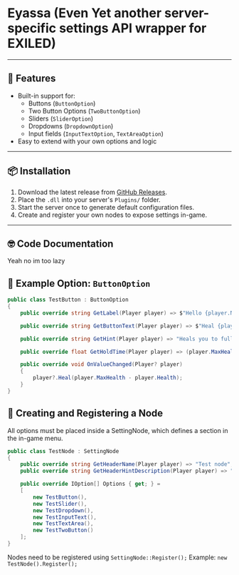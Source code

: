 # Eyassa (Even Yet another server-specific settings API wrapper for EXILED)
---

## 🔧 Features


- Built-in support for:
  - Buttons (`ButtonOption`)
  - Two Button Options (`TwoButtonOption`)
  - Sliders (`SliderOption`)
  - Dropdowns  (`DropdownOption`)
  - Input fields (`InputTextOption`, `TextAreaOption`)
- Easy to extend with your own options and logic
---

## 📦 Installation

1. Download the latest release from [GitHub Releases](https://github.com/Tiliboyy/Eyassa/releases).
2. Place the `.dll` into your server's `Plugins/` folder.
3. Start the server once to generate default configuration files.
4. Create and register your own nodes to expose settings in-game.

---


## 🤓 Code Documentation

Yeah no im too lazy
## 🧪 Example Option: `ButtonOption`

```csharp
public class TestButton : ButtonOption
{
    public override string GetLabel(Player player) => $"Hello {player.Nickname}";

    public override string GetButtonText(Player player) => $"Heal {player.MaxHealth - player.Health} HP";

    public override string GetHint(Player player) => "Heals you to full health";

    public override float GetHoldTime(Player player) => (player.MaxHealth - player.Health) / 10;

    public override void OnValueChanged(Player? player)
    {
        player?.Heal(player.MaxHealth - player.Health);
    }
}
```
##  📂 Creating and Registering a Node

All options must be placed inside a SettingNode, which defines a section in the in-game menu.
```csharp
public class TestNode : SettingNode
{
    public override string GetHeaderName(Player player) => "Test node";
    public override string GetHeaderHintDescription(Player player) => "Is test";

    public override IOption[] Options { get; } =
    [
        new TestButton(),
        new TestSlider(),
        new TestDropdown(),
        new TestInputText(),
        new TestTextArea(),
        new TestTwoButton()
    ];
}
```

Nodes need to be registered using `SettingNode::Register();` 
Example: `new TestNode().Register();`
